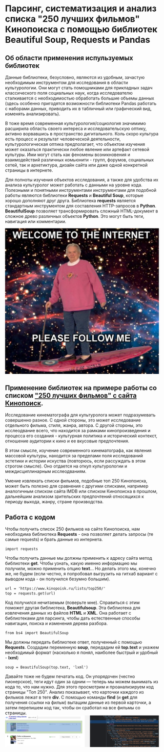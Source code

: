 # Парсинг, систематизация и анализ списка "250 лучших фильмов" Кинопоиска с помощью библиотек Beautiful Soup, Requests и Pandas

## Об области применения испульзуемых библиотек

Данные библиотеки, безусловно, являются из удобным, зачастую необходимым инструментом для исследования в области культурологии. Они могут стать помощниками для прикладных задач классического поля социальных наук, когда исследователю сталкивается с необходимостью обработать большие объемы данных (здесь особенно пригодятся возможности библиотеки Pandas работать с наборами данных, приводить их в табличный или графический вид, изменять анализировать).

В тоже время современная культурология/социология значимимо расширила область своего интереса и исследовательскую оптику, активно ворвавшись в пространство дигитального. Коль скоро культура есть процесс и результат человеческой деятельности, культурологическая оптика предполагает, что объектом изучения может оказаться практически любое явление или артефакт сетевой культуры. Ими могут стать как феномены возникновения и взаимодействий различных комьюнити - групп, форумов, социальных сетей, так и архетиктура, дизайн сайта или даже одной конкретной страницы в интернете.

Для полноты изучения объектов исследования, а также для удобства их анализа культуролог может работать с данными на уровне кода. Полезными и понятными инструментами инструментами для подобной работы являются библиотеки __Requests__ и __Beautiful Soup__, которые хорошо дополняют друг друга. Библиотека __requests__ является стандартным инструментом для составления HTTP-запросов в __Python__. __BeautifulSoup__ позволяет трансформировать сложный HTML-документ в сложное древо различных объектов __Python__. Это могут быть теги, навигация или комментарии.

![This is an image](https://github.com/nikolanidvora/project/blob/main/folder/welcome%20to%20the%20internet.jpeg)

## Применение библиотек на примере работы со списком ["250 лучших фильмов"  с сайта Кинопоиск](https://www.kinopoisk.ru/lists/top250/?tab=all).

Исследование кинематографа для культуролога может подразумевать совершенно разное. С одной стороны, это может исследование отдельного фильма, стиля, жанра, автора. С другой стороны, это исслеодвание всего, что находится за рамками кинопроизведения и процесса его создания - культурная политика и исторический контекст, отношение аудитории к кино и ее вкусовые предпочтения. 

В этом смысле, изучение современного кинематографа, как явления массовой культуры, находится за пределами поля исследований эстетики и истории искуства (повторюсь, если рассуждать в этом строгом смысле). Оно отдается на откуп культурологии и междисциплинарным исслеодваниям. 

Умение извлекать списки фильмов, подобные топ 250 Кинопоиска, может быть полезно для сравнения с другими списками, например аналогичным списком сайта IMDB или списком Кинопоиска в прошлом, дальнейшим анализом зрительских предпочтений относящихся к периоду выхода, жанру, стране производства.

## Работа с кодом

Чтобы получить список 250 фильмов на сайте Кинопоиска, нам необходима библиотека __Requests__ - она позволяет делать запросы (те самые requests) и брать данные из интернета.
```
import requests
```
Чтобы получить данные мы должны применить к адресу сайта метод библиотеки __get__. Чтобы узнать, какую именно информацию мы получили, можно применить опцию __text__... Но делать этого мы, конечно же, не будем (если честно, я попробовал выгрузить на гитхаб вариант с выводом кода - он получился безумно большим).
```
url = 'https://www.kinopoisk.ru/lists/top250/' 
top = requests.get(url)
```
Код получился нечитаемым (поверьте мне). Справиться с этим поможет другая библиотека, __Beautifulsoup__. Эта библиотека для извлечения данных из файлов __HTML__ и __XML__. Она работает с библиотеками для парсинга, чтобы дать естественные способы навигации, поиска и изменения дерева разбора.
```
from bs4 import BeautifulSoup
```
Мы должны передать библиотеке ответ, полученный с помощью __Requests__. Создадим переменную __soup__, передадим ей __top.text__ и укажем необходимый формат (насколько я понял, наиболее быстрый и удобный - __lxml__)
```
soup = BeautifulSoup(top.text, 'lxml')
```
Давайте тоже не будем печатать код. Он упорядочен (честно пионерское), теги идут один за одним — теперь мы можем вынимать из кода то, что нам нужно. Для этого просмотрим и проанализируем код страницы "Топ 250". Анализ показывает, что карточки каждого из фильмов лежат в теге __div__. С помощью команды __find__ (и __get__ для получения ссылки на фильм) вытащим данные из первой карточки, а затем перепишем код так, чтобы он сработал на все фильмы со страницы.
![This is an image](https://github.com/nikolanidvora/project/blob/main/folder/Снимок%20экрана%202021-10-24%20в%2020.42.06.png)












